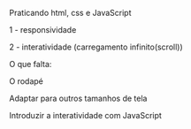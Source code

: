 
Praticando html, css e JavaScript

1 - responsividade

2 - interatividade (carregamento infinito(scroll))


O que falta:

O rodapé

Adaptar para outros tamanhos de tela

Introduzir a interatividade com JavaScript
